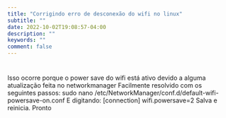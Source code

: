 ```yaml
---
title: "Corrigindo erro de desconexão do wifi no linux"
subtitle: ""
date: 2022-10-02T19:08:57-04:00
description: ""
keywords: ""
comment: false
---
```


# 


Isso ocorre porque o power save do wifi está ativo devido a alguma atualização feita no networkmanager 
Facilmente resolvido com os seguintes passos:
sudo nano /etc/NetworkManager/conf.d/default-wifi-powersave-on.conf
E digitando:
 [connection]
 wifi.powersave=2
Salva e reinicia. Pronto
